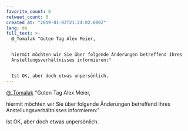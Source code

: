 ```yaml
---
favorite_count: 0
retweet_count: 0
created_at: "2019-01-02T21:24:02.000Z"
lang: de
full_text: >-
  @_Tomalak "Guten Tag Alex Meier,


  hiermit möchten wir Sie über folgende Änderungen betreffend Ihres
  Anstellungsverhältnisses informieren:"


  Ist OK, aber doch etwas unpersönlich.
---
```


[@\_Tomalak](https://twitter.com/_Tomalak) "Guten Tag Alex Meier,

hiermit möchten wir Sie über folgende Änderungen betreffend Ihres
Anstellungsverhältnisses informieren:"

Ist OK, aber doch etwas unpersönlich.
